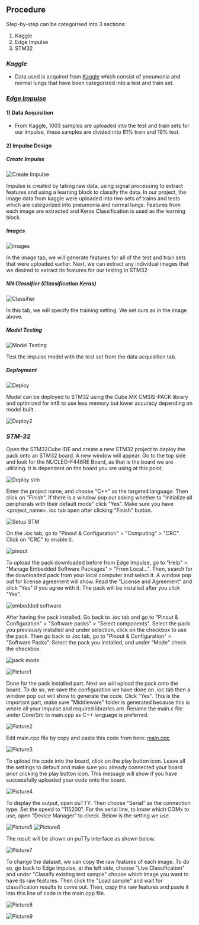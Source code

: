 ## Procedure
Step-by-step can be categorised into 3 sections:
1. Kaggle
2. Edge Impulse
3. STM32

### ***Kaggle***
- Data used is acquired from [Kaggle](https://www.kaggle.com/datasets/paultimothymooney/chest-xray-pneumonia) which consist of pneumonia and normal lungs that have been categorized into a test and train set.

### ***[Edge Impulse](https://studio.edgeimpulse.com)***
#### 1) Data Acquisition
- From Kaggle, 1003 samples are uploaded into the test and train sets for our impulse, these samples are divided into 81% train and 19% test.

#### 2) Impulse Design
##### *Create Impulse*
![Create Impulse](https://user-images.githubusercontent.com/104577236/178251758-65769cee-b092-4b45-bf51-6d16b65598de.jpg)

Impulse is created by taking raw data, using signal processing to extract features and using a learning block to classify the data. In our project, the image data from kaggle were uploaded into two sets of trains and tests which are categorized into pneumonia and normal lungs. Features from each image are extracted and Keras Classification is used as the learning block.

##### *Images*
![images](https://user-images.githubusercontent.com/104577236/178254508-a50ce398-4f0c-41cc-9347-935da3b6bd97.jpg)

In the image tab, we will generate features for all of the test and train sets that were uploaded earlier. Next, we can extract any individual images that we desired to extract its features for our testing in STM32 

##### *NN Classifier (Classification Keras)*
![Classifier](https://user-images.githubusercontent.com/104577236/178254881-ac66665e-a0f1-415f-96fc-e80229e35f75.jpg)

In this tab, we will specify the training setting. We set ours as in the image above.

##### *Model Testing*
![Model Testing](https://user-images.githubusercontent.com/104577236/178255790-cceb8889-4442-4bb9-93e5-0e19fa18b38b.jpg)

Test the impulse model with the test set from the data acquisition tab.

##### *Deployment*
![Deploy](https://user-images.githubusercontent.com/104577236/178257449-06f799df-e55e-4dc4-bd55-c2c0ed4bb973.jpg)

Model can be deployed to STM32 using the Cube.MX CMSIS-PACK library and optimized for int8 to use less memory but lower accuracy depending on model built.

![Deploy2](https://user-images.githubusercontent.com/104577236/178257360-d664e34d-021e-4e5b-ae3f-9339f2c9819b.jpg)

### ***STM-32***
Open the STM32Cube IDE and create a new STM32 project to deploy the pack onto an STM32 board. A new window will appear. Go to the top side and look for the NUCLEO-F446RE Board, as that is the board we are utilizing. It is dependent on the board you are using at this point.

![Deploy stm](https://user-images.githubusercontent.com/104577236/178259665-f3d99944-964b-4e79-bd09-d29ed76296a6.jpg)

Enter the project name, and choose "C++" as the targeted language. Then click on "Finish". If there is a window pop out asking whether to "Initialize all peripherals with their default mode" click "Yes”. Make sure you have <project_name>. ioc tab open after clicking "Finish" button.

![Setup STM](https://user-images.githubusercontent.com/104577236/178261005-d2281aa0-fe6e-4be5-bf9a-e699ae8a3eee.jpg)

On the .ioc tab, go to "Pinout & Configuration" > "Computing" > "CRC". Click on "CRC" to enable it.

![pinout](https://user-images.githubusercontent.com/104577236/178261510-54be1557-0819-4a8c-a516-5dc0c8824beb.jpg)

To upload the pack downloaded before from Edge Impulse, go to "Help" > "Manage Embedded Software Packages" > "From Local...". Then, search for the downloaded pack from your local computer and select it. A window pop out for license agreement will show. Read the "License and Agreement" and click "Yes" if you agree with it. The pack will be installed after you click "Yes".

![embedded software](https://user-images.githubusercontent.com/104577236/178262606-ff91e0f6-3ac5-4497-b010-d08a6c42e05c.jpg)

After having the pack installed. Go back to .ioc tab and go to "Pinout & Configuration" > "Software packs" > "Select components". Select the pack you previously installed and under selection, click on the checkbox to use the pack. Then go back to .ioc tab, go to "Pinout & Configuration" > "Software Packs". Select the pack you installed, and under "Mode" check the checkbox.

![pack mode](https://user-images.githubusercontent.com/104577236/178263711-8a053c22-d653-4c6b-80c6-286b5e40d822.jpg)

![Picture1](https://user-images.githubusercontent.com/104575093/178266313-83d18dc1-1924-4c82-b6fd-aba87c2669ae.png)

Done for the pack installed part. Next we will upload the pack onto the board. To do so, we save the configuration we have done on .ioc tab then a window pop out will show to generate the code. Click "Yes". This is the important part, make sure "Middleware" folder is generated because this is where all your impulse and required libraries are. Rename the main.c file under Core/Src to main.cpp as C++ language is preferred.  

![Picture2](https://user-images.githubusercontent.com/104575093/178266529-139918b9-fd3d-472f-82f5-7ce42830b22e.png)

Edit main.cpp file by copy and paste this code from here:
[main.cpp](https://github.com/knightnight18/MKEL1123-Milestone5-Pneumonia-Detection-Device-Using-CMSIS-Neural-Network-on-STM-32/blob/3d43a3c2ae10e56a4e2f619a7bc600ff63ef9085/main.cpp) 

![Picture3](https://user-images.githubusercontent.com/104575093/178267073-cddb2a0e-7c09-4550-a36a-caaffe57c498.png)

To upload the code into the board, click on the play button icon. Leave all the settings to default and make sure you already connected your board prior clicking the play button icon. This message will show if you have successfully uploaded your code onto the board.

![Picture4](https://user-images.githubusercontent.com/104575093/178267348-717950c0-1c8c-4067-9bdb-24ef31139dba.png)

To display the output, open puTTY. Then choose "Serial" as the connection type. Set the speed to "115200". For the serial line, to know which COMx to use, open "Device Manager" to check. Below is the setting we use.

![Picture5](https://user-images.githubusercontent.com/104575093/178267521-6e77d613-bed5-4a69-98b3-54b3e1668ef5.png)
![Picture6](https://user-images.githubusercontent.com/104575093/178269246-0a85fc89-81e0-4bbd-8541-0cc391851cdb.png)

The result will be shown on puTTy interface as shown below.

![Picture7](https://user-images.githubusercontent.com/104575093/178269592-963df650-d694-4d8b-aad7-b61926319afc.png)

To change the dataset, we can copy the raw features of each image. To do so, go back to Edge Impulse, at the left side, choose "Live Classification" and under "Classify existing test sample" choose which image you want to have its raw features. Then click the "Load sample" and wait for classification results to come out. Then, copy the raw features and paste it into this line of code in the main.cpp file.

![Picture8](https://user-images.githubusercontent.com/104575093/178269769-1e28961e-4f5e-4898-ac14-1284122b4811.png)

![Picture9](https://user-images.githubusercontent.com/104575093/178269865-15c1a518-a7b8-424f-8c7a-87e2c900bb63.png)
